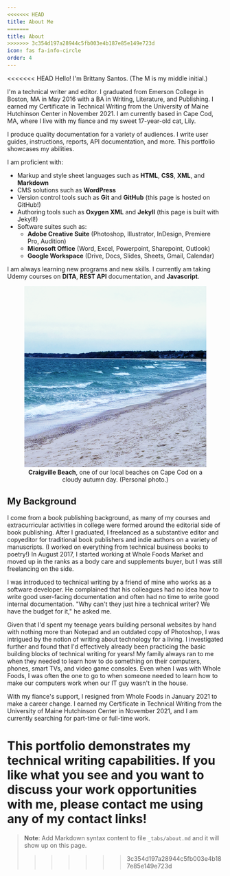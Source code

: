 ```yaml
---
<<<<<<< HEAD
title: About Me
=======
title: About
>>>>>>> 3c354d197a28944c5fb003e4b187e85e149e723d
icon: fas fa-info-circle
order: 4
---
```


<<<<<<< HEAD
Hello! I'm Brittany Santos. (The M is my middle initial.)

I'm a technical writer and editor. I graduated from Emerson College in Boston, MA in May 2016 with a BA in Writing, Literature, and Publishing. I earned my Certificate in Technical Writing from the University of Maine Hutchinson Center in November 2021. I am currently based in Cape Cod, MA, where I live with my fiance and my sweet 17-year-old cat, Lily.

I produce quality documentation for a variety of audiences. I write user guides, instructions, reports, API documentation, and more. This portfolio showcases my abilities.

I am proficient with:

* Markup and style sheet languages such as **HTML**, **CSS**, **XML**, and **Markdown**
* CMS solutions such as **WordPress**
* Version control tools such as **Git** and **GitHub** (this page is hosted on GitHub!)
* Authoring tools such as **Oxygen XML** and **Jekyll** (this page is built with Jekyll!)
* Software suites such as:
  * **Adobe Creative Suite** (Photoshop, Illustrator, InDesign, Premiere Pro, Audition)
  * **Microsoft Office** (Word, Excel, Powerpoint, Sharepoint, Outlook)
  * **Google Workspace** (Drive, Docs, Slides, Sheets, Gmail, Calendar)

I am always learning new programs and new skills. I currently am taking Udemy courses on **DITA**, **REST API** documentation, and **Javascript**.

<figure style="text-align:center;">
    <img src="/assets/img/craigville-beach.png">
    <figcaption><b>Craigville Beach</b>, one of our local beaches on Cape Cod on a cloudy autumn day. (Personal photo.)</figcaption>
</figure>

## My Background

I come from a book publishing background, as many of my courses and extracurricular activities in college were formed around the editorial side of book publishing. After I graduated, I freelanced as a substantive editor and copyeditor for traditional book publishers and indie authors on a variety of manuscripts. (I worked on everything from technical business books to poetry!) In August 2017, I started working at Whole Foods Market and moved up in the ranks as a body care and supplements buyer, but I was still freelancing on the side.

I was introduced to technical writing by a friend of mine who works as a software developer. He complained that his colleagues had no idea how to write good user-facing documentation and often had no time to write good internal documentation. "Why can't they just hire a technical writer? We have the budget for it," he asked me.

Given that I'd spent my teenage years building personal websites by hand with nothing more than Notepad and an outdated copy of Photoshop, I was intrigued by the notion of writing about technology for a living. I investigated further and found that I'd effectively already been practicing the basic building blocks of technical writing for years! My family always ran to me when they needed to learn how to do something on their computers, phones, smart TVs, and video game consoles. Even when I was with Whole Foods, I was often the one to go to when someone needed to learn how to make our computers work when our IT guy wasn't in the house.

With my fiance's support, I resigned from Whole Foods in January 2021 to make a career change. I earned my Certificate in Technical Writing from the University of Maine Hutchinson Center in November 2021, and I am currently searching for part-time or full-time work.

This portfolio demonstrates my technical writing capabilities. If you like what you see and you want to discuss your work opportunities with me, please contact me using any of my contact links!
=======

> **Note**: Add Markdown syntax content to file `_tabs/about.md` and it will show up on this page.
>>>>>>> 3c354d197a28944c5fb003e4b187e85e149e723d
